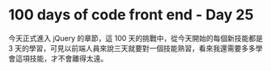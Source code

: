 # 100 days of code front end - Day 25

今天正式進入 jQuery 的章節，這 100 天的挑戰中，從今天開始的每個新技能都是 3 天的學習，可見以前端人員來說三天就要對一個技能熟習，看來我還需要多多學會這項技能，才不會離得太遠。
